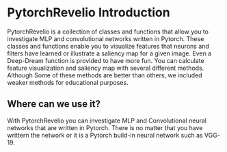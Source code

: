 # PytorchRevelio Introduction

PytorchRevelio is a collection of classes and functions that allow you to investigate MLP and convolutional networks written in Pytorch. These classes and functions enable you to visualize features that neurons and filters have learned or illustrate a saliency map for a given image. Even a Deep-Dream function is provided to have more fun. You can calculate feature visualization and saliency map with several different methods. Although Some of these methods are better than others, we included weaker methods for educational purposes.

## Where can we use it?
With PytorchRevelio you can investigate MLP and Convolutional neural networks that are written in Pytorch. There is no matter that you have writtern the network or it is a Pytorch build-in neural network such as VGG-19. 
